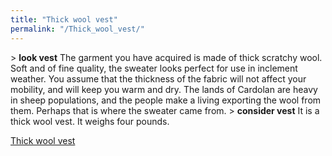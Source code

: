 ```yaml
---
title: "Thick wool vest"
permalink: "/Thick_wool_vest/"
---
```


\> **look vest**
The garment you have acquired is made of thick scratchy wool. Soft and
of
fine quality, the sweater looks perfect for use in inclement weather.
You
assume that the thickness of the fabric will not affect your mobility,
and
will keep you warm and dry. The lands of Cardolan are heavy in sheep
populations, and the people make a living exporting the wool from
them.
Perhaps that is where the sweater came from.
\> **consider vest**
It is a thick wool vest.
It weighs four pounds.

[Thick wool vest](Category:_Cloth_equipment "wikilink")